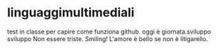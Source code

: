 # linguaggimultimediali
test in classe per capire come funziona github. oggi è giornata.sviluppo sviluppo
Non essere triste. Smiling!
L'amore è bello se non è litigarello.
